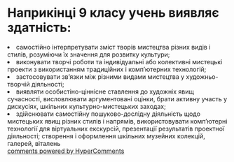<div id="hypercomments_widget" class="js-hypercomments-widget invisible"></div>

# Наприкінці 9 класу учень виявляє здатність:

<li>самостійно інтерпретувати зміст творів мистецтва різних видів і стилів, розуміючи їх значення для розвитку культури;</li>
<li>виконувати творчі роботи та індивідуальні або колективні мистецькі проекти з використанням традиційних і комп’ютерних технологій;</li>
<li>застосовувати зв’язки між різними видами мистецтва у художньо-творчій діяльності;</li>
<li>виявляти особистіно-ціннісне ставлення до художніх явищ сучасності, висловлювати аргументовані оцінки, брати активну участь у дискусіях, шкільних культурно-мистецьких заходах;</li>
<li>здійснювати самостійну пошуково-дослідну діяльність щодо мистецьких явищ різних стилів і напрямів, використовувати комп’ютерні технології для віртуальних екскурсій, презентації результатів проектної діяльності; створення і оформлення шкільних музейних колекцій, галерей, віталень</li>

<div class="js-hypercomments-container">
<a href="http://hypercomments.com" class="hc-link" title="comments widget">comments powered by HyperComments</a>
</div>